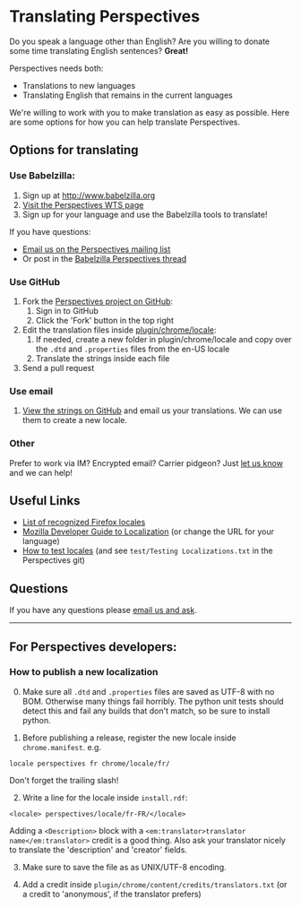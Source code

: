 # Translating Perspectives

Do you speak a language other than English? Are you willing to donate some time translating English sentences? **Great!**

Perspectives needs both:
* Translations to new languages
* Translating English that remains in the current languages

We're willing to work with you to make translation as easy as possible. Here are some options for how you can help translate Perspectives.



## Options for translating

### Use Babelzilla:

1. Sign up at http://www.babelzilla.org
2. [Visit the Perspectives WTS page](http://www.babelzilla.org/index.php?option=com_wts&extension=5614&type=show)
3. Sign up for your language and use the Babelzilla tools to translate!

If you have questions:
* [Email us on the Perspectives mailing list](https://groups.google.com/group/perspectives-dev)
* Or post in the [Babelzilla Perspectives thread](http://www.babelzilla.org/forum/index.php?showtopic=7172&st=0)


### Use GitHub

1. Fork the [Perspectives project on GitHub](https://github.com/danwent/Perspectives):
	1. Sign in to GitHub
	2. Click the 'Fork' button in the top right
2. Edit the translation files inside [plugin/chrome/locale](plugin/chrome/locale):
	1. If needed, create a new folder in plugin/chrome/locale and copy over the ```.dtd``` and ```.properties``` files from the en-US locale
	3. Translate the strings inside each file
3. Send a pull request


### Use email

1. [View the strings on GitHub](https://github.com/danwent/Perspectives/tree/master/plugin/chrome/locale/en-US) and email us your translations. We can use them to create a new locale.


### Other

Prefer to work via IM? Encrypted email? Carrier pidgeon? Just [let us know](https://groups.google.com/group/perspectives-dev) and we can help!


## Useful Links

* [List of recognized Firefox locales](https://wiki.mozilla.org/L10n:Teams)
* [Mozilla Developer Guide to Localization](https://developer.mozilla.org/en/Localization) (or change the URL for your language)
* [How to test locales](http://www.babelzilla.org/forum/index.php?showtopic=1384) (and see ```test/Testing Localizations.txt``` in the Perspectives git)

## Questions

If you have any questions please [email us and ask](https://groups.google.com/group/perspectives-dev).


-------

## For Perspectives developers:

### How to publish a new localization

0. Make sure all ```.dtd``` and ```.properties``` files are saved as UTF-8 with no BOM. Otherwise many things fail horribly. The python unit tests should detect this and fail any builds that don't match, so be sure to install python.

1. Before publishing a release, register the new locale inside ```chrome.manifest```. e.g.

 ```locale perspectives fr chrome/locale/fr/```

 Don't forget the trailing slash!

2. Write a line for the locale inside ```install.rdf```:

 ```<locale> perspectives/locale/fr-FR/</locale>```

 Adding a ```<Description>``` block with a ```<em:translator>translator name</em:translator>``` credit is a good thing.
Also ask your translator nicely to translate the 'description' and 'creator' fields.

3. Make sure to save the file as as UNIX/UTF-8 encoding.

4. Add a credit inside ```plugin/chrome/content/credits/translators.txt``` (or a credit to 'anonymous', if the translator prefers)

